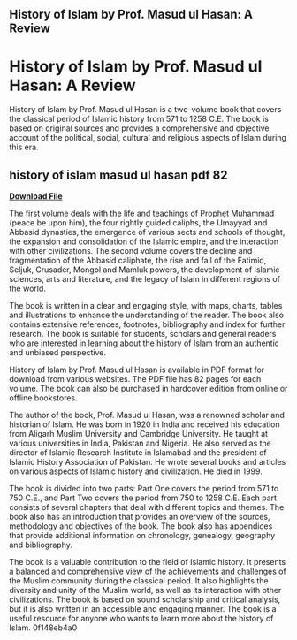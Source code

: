 ## History of Islam by Prof. Masud ul Hasan: A Review

  
# History of Islam by Prof. Masud ul Hasan: A Review
 
History of Islam by Prof. Masud ul Hasan is a two-volume book that covers the classical period of Islamic history from 571 to 1258 C.E. The book is based on original sources and provides a comprehensive and objective account of the political, social, cultural and religious aspects of Islam during this era.
 
## history of islam masud ul hasan pdf 82


[**Download File**](https://www.google.com/url?q=https%3A%2F%2Ffancli.com%2F2tKEyR&sa=D&sntz=1&usg=AOvVaw02HLH3gEHZgsGF8Xglfszc)

 
The first volume deals with the life and teachings of Prophet Muhammad (peace be upon him), the four rightly guided caliphs, the Umayyad and Abbasid dynasties, the emergence of various sects and schools of thought, the expansion and consolidation of the Islamic empire, and the interaction with other civilizations. The second volume covers the decline and fragmentation of the Abbasid caliphate, the rise and fall of the Fatimid, Seljuk, Crusader, Mongol and Mamluk powers, the development of Islamic sciences, arts and literature, and the legacy of Islam in different regions of the world.
 
The book is written in a clear and engaging style, with maps, charts, tables and illustrations to enhance the understanding of the reader. The book also contains extensive references, footnotes, bibliography and index for further research. The book is suitable for students, scholars and general readers who are interested in learning about the history of Islam from an authentic and unbiased perspective.
 
History of Islam by Prof. Masud ul Hasan is available in PDF format for download from various websites. The PDF file has 82 pages for each volume. The book can also be purchased in hardcover edition from online or offline bookstores.
  
The author of the book, Prof. Masud ul Hasan, was a renowned scholar and historian of Islam. He was born in 1920 in India and received his education from Aligarh Muslim University and Cambridge University. He taught at various universities in India, Pakistan and Nigeria. He also served as the director of Islamic Research Institute in Islamabad and the president of Islamic History Association of Pakistan. He wrote several books and articles on various aspects of Islamic history and civilization. He died in 1999.
 
The book is divided into two parts: Part One covers the period from 571 to 750 C.E., and Part Two covers the period from 750 to 1258 C.E. Each part consists of several chapters that deal with different topics and themes. The book also has an introduction that provides an overview of the sources, methodology and objectives of the book. The book also has appendices that provide additional information on chronology, genealogy, geography and bibliography.
 
The book is a valuable contribution to the field of Islamic history. It presents a balanced and comprehensive view of the achievements and challenges of the Muslim community during the classical period. It also highlights the diversity and unity of the Muslim world, as well as its interaction with other civilizations. The book is based on sound scholarship and critical analysis, but it is also written in an accessible and engaging manner. The book is a useful resource for anyone who wants to learn more about the history of Islam.
 0f148eb4a0
